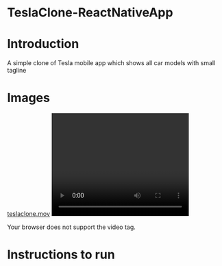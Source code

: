 # TeslaClone-ReactNativeApp

# Introduction

A simple clone of Tesla mobile app which shows all car models with small tagline

# Images

[teslaclone.mov](./docs/teslaclone.mov)
<video width="320" height="240" controls>

  <source src="./docs/teslaclone" type="video/mov">
  Your browser does not support the video tag.
</video>

# Instructions to run
